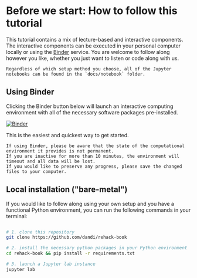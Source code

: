 # Before we start: How to follow this tutorial

This tutorial contains a mix of lecture-based and interactive components.
The interactive components can be executed in your personal computer locally or using the [Binder](https://jupyter.org/binder) service.
You are welcome to follow along however you like, whether you just want to listen or code along with us.

```{attention}
Regardless of which setup method you choose, all of the Jupyter notebooks can be found in the `docs/notebook` folder.
```

## <i class="fa fa-rocket" aria-hidden="true"></i> Using Binder

Clicking the Binder button below will launch an interactive computing environment with all of the necessary software packages pre-installed.

[![Binder](https://mybinder.org/badge_logo.svg)](https://mybinder.org/v2/gh/nipreps/nipreps-book/main?urlpath=lab)

This is the easiest and quickest way to get started.

```{attention}
If using Binder, please be aware that the state of the computational environment it provides is not permanent.
If you are inactive for more than 10 minutes, the environment will timeout and all data will be lost.
If you would like to preserve any progress, please save the changed files to your computer.
```

## <i class="fas fa-hammer"></i> Local installation ("bare-metal")

If you would like to follow along using your own setup and you have a functional Python environment, you can run the following commands in your terminal:

```bash

# 1. clone this repository
git clone https://github.com/dandi/rehack-book

# 2. install the necessary python packages in your Python environment
cd rehack-book && pip install -r requirements.txt

# 3. launch a Jupyter lab instance
jupyter lab

```
